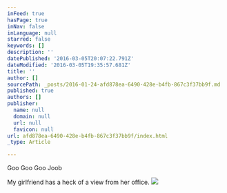 ```yaml
---
inFeed: true
hasPage: true
inNav: false
inLanguage: null
starred: false
keywords: []
description: ''
datePublished: '2016-03-05T20:07:22.791Z'
dateModified: '2016-03-05T19:35:57.681Z'
title: ''
author: []
sourcePath: _posts/2016-01-24-afd878ea-6490-428e-b4fb-867c3f37bb9f.md
published: true
authors: []
publisher:
  name: null
  domain: null
  url: null
  favicon: null
url: afd878ea-6490-428e-b4fb-867c3f37bb9f/index.html
_type: Article

---
```

Goo Goo Goo Joob

My girlfriend has a heck of a view from her office.
![](https://the-grid-user-content.s3-us-west-2.amazonaws.com/31280eca-f911-400c-bc28-51166669fa38.JPG)